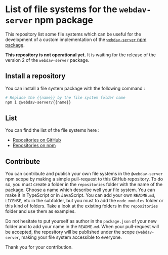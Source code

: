 # List of file systems for the `webdav-server` npm package

This repository list some file systems which can be useful for the development of a custom implementation of the [`webdav-server` npm package](https://www.npmjs.com/package/webdav-server).

**This repository is not operational yet.** It is waiting for the release of the version 2 of the `webdav-server` package.

## Install a repository

You can install a file system package with the following command :

```bash
# Replace the {{name}} by the file system folder name
npm i @webdav-server/{{name}}
```

## List

You can find the list of the file systems here :
* [Repositories on GitHub](https://github.com/OpenMarshal/npm-WebDAV-Server-Types/tree/master/repositories)
* [Repositories on npm](https://www.npmjs.com/search?q=%40webdav-server)

## Contribute

You can contribute and publish your own file systems in the `@webdav-server` npm scope by making a simple pull-request to this GitHub repository. To do so, you must create a folder in the `repositories` folder with the name of the package. Choose a name which describe well your file system. You can make it in TypeScript or in JavaScript. You can add your own `README.md`, `LICENSE`, etc in the subfolder, but you must to add the `node_modules` folder or this kind of folders. Take a look at the existing folders in the `repositories` folder and use them as examples.

Do not hesitate to put yourself as author in the `package.json` of your new folder and to add your name in the `README.md`. When your pull-request will be accepted, the repository will be published under the scope `@webdav-server`, making your file system accessible to everyone.

Thank you for your contribution.
